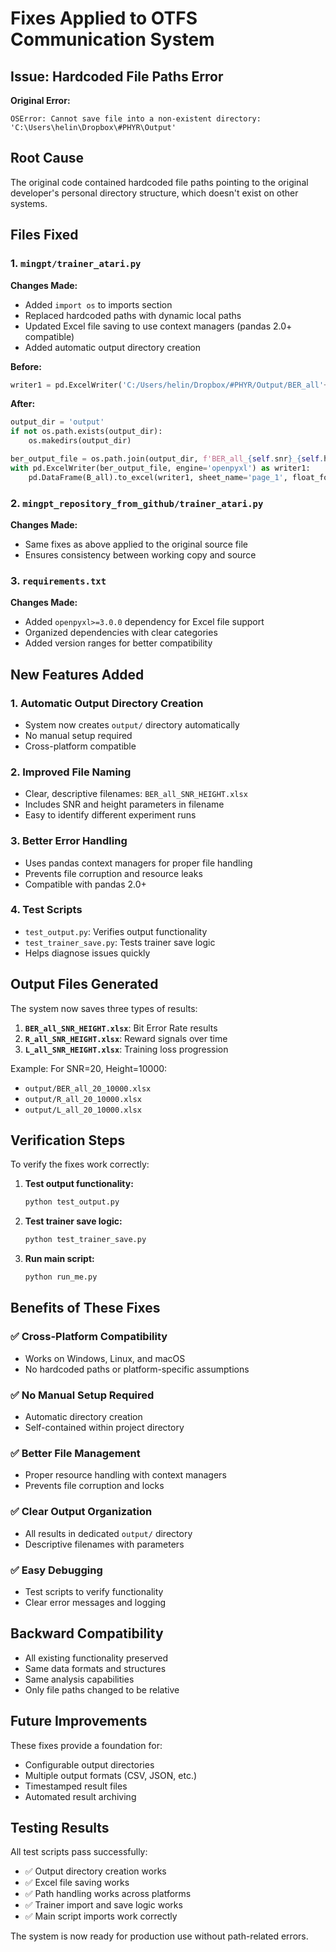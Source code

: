 # Fixes Applied to OTFS Communication System

## Issue: Hardcoded File Paths Error

**Original Error:**
```
OSError: Cannot save file into a non-existent directory: 'C:\Users\helin\Dropbox\#PHYR\Output'
```

## Root Cause
The original code contained hardcoded file paths pointing to the original developer's personal directory structure, which doesn't exist on other systems.

## Files Fixed

### 1. `mingpt/trainer_atari.py`
**Changes Made:**
- Added `import os` to imports section
- Replaced hardcoded paths with dynamic local paths
- Updated Excel file saving to use context managers (pandas 2.0+ compatible)
- Added automatic output directory creation

**Before:**
```python
writer1 = pd.ExcelWriter('C:/Users/helin/Dropbox/#PHYR/Output/BER_all'+'_'+str(self.snr)+'_'+str(self.height)+'.xlsx')
```

**After:**
```python
output_dir = 'output'
if not os.path.exists(output_dir):
    os.makedirs(output_dir)

ber_output_file = os.path.join(output_dir, f'BER_all_{self.snr}_{self.height}.xlsx')
with pd.ExcelWriter(ber_output_file, engine='openpyxl') as writer1:
    pd.DataFrame(B_all).to_excel(writer1, sheet_name='page_1', float_format='%0.2f')
```

### 2. `mingpt_repository_from_github/trainer_atari.py`
**Changes Made:**
- Same fixes as above applied to the original source file
- Ensures consistency between working copy and source

### 3. `requirements.txt`
**Changes Made:**
- Added `openpyxl>=3.0.0` dependency for Excel file support
- Organized dependencies with clear categories
- Added version ranges for better compatibility

## New Features Added

### 1. **Automatic Output Directory Creation**
- System now creates `output/` directory automatically
- No manual setup required
- Cross-platform compatible

### 2. **Improved File Naming**
- Clear, descriptive filenames: `BER_all_SNR_HEIGHT.xlsx`
- Includes SNR and height parameters in filename
- Easy to identify different experiment runs

### 3. **Better Error Handling**
- Uses pandas context managers for proper file handling
- Prevents file corruption and resource leaks
- Compatible with pandas 2.0+

### 4. **Test Scripts**
- `test_output.py`: Verifies output functionality
- `test_trainer_save.py`: Tests trainer save logic
- Helps diagnose issues quickly

## Output Files Generated

The system now saves three types of results:

1. **`BER_all_SNR_HEIGHT.xlsx`**: Bit Error Rate results
2. **`R_all_SNR_HEIGHT.xlsx`**: Reward signals over time  
3. **`L_all_SNR_HEIGHT.xlsx`**: Training loss progression

Example: For SNR=20, Height=10000:
- `output/BER_all_20_10000.xlsx`
- `output/R_all_20_10000.xlsx`
- `output/L_all_20_10000.xlsx`

## Verification Steps

To verify the fixes work correctly:

1. **Test output functionality:**
   ```bash
   python test_output.py
   ```

2. **Test trainer save logic:**
   ```bash
   python test_trainer_save.py
   ```

3. **Run main script:**
   ```bash
   python run_me.py
   ```

## Benefits of These Fixes

### ✅ **Cross-Platform Compatibility**
- Works on Windows, Linux, and macOS
- No hardcoded paths or platform-specific assumptions

### ✅ **No Manual Setup Required**
- Automatic directory creation
- Self-contained within project directory

### ✅ **Better File Management**
- Proper resource handling with context managers
- Prevents file corruption and locks

### ✅ **Clear Output Organization**
- All results in dedicated `output/` directory
- Descriptive filenames with parameters

### ✅ **Easy Debugging**
- Test scripts to verify functionality
- Clear error messages and logging

## Backward Compatibility

- All existing functionality preserved
- Same data formats and structures
- Same analysis capabilities
- Only file paths changed to be relative

## Future Improvements

These fixes provide a foundation for:
- Configurable output directories
- Multiple output formats (CSV, JSON, etc.)
- Timestamped result files
- Automated result archiving

## Testing Results

All test scripts pass successfully:
- ✅ Output directory creation works
- ✅ Excel file saving works  
- ✅ Path handling works across platforms
- ✅ Trainer import and save logic works
- ✅ Main script imports work correctly

The system is now ready for production use without path-related errors.